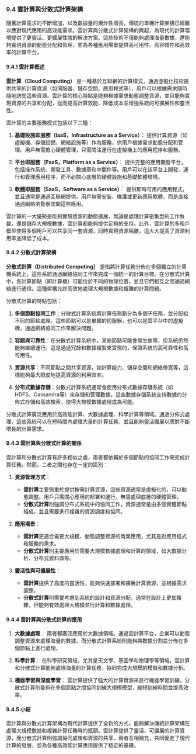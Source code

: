 ### 9.4 雲計算與分散式計算架構

隨著計算需求的不斷增加，以及數據量的爆炸性增長，傳統的單機計算架構已經難以應對現代應用的高效能需求。雲計算與分散式計算架構的興起，為現代的計算環境提供了更靈活、更擴展性強的解決方案。這些技術不僅能夠處理海量數據，還能夠實現資源的動態分配和管理，並為各種應用場景提供高可用性、高容錯性和高效率的計算平台。

#### 9.4.1 雲計算概述

**雲計算（Cloud Computing）** 是一種基於互聯網的計算模式，通過虛擬化技術提供共享的計算資源（如伺服器、儲存空間、應用程式等），用戶可以根據需求隨時隨地訪問這些資源。雲計算的核心特點是能夠根據需求動態調整資源，並且能夠實現資源的共享和分配，從而提高計算效能、降低成本並增強系統的可擴展性和靈活性。

雲計算的主要服務模式包括以下三種：

1. **基礎設施即服務（IaaS，Infrastructure as a Service）**：
   提供計算資源（如虛擬機、存儲設備、網絡設施等）作為服務，供用戶根據需求動態分配和管理。用戶無需擔心硬體管理，只需關注運行在虛擬機上的應用程序和服務。

2. **平台即服務（PaaS，Platform as a Service）**：
   提供完整的應用開發平台，包括操作系統、開發工具、數據庫和中間件等。用戶可以在該平台上開發、運行和管理應用程序，而不必關心底層的硬體設施和基礎軟體環境。

3. **軟體即服務（SaaS，Software as a Service）**：
   提供即時可用的應用程式，並且通常是通過互聯網提供。用戶無需安裝、維護或更新應用軟體，而是直接通過網絡瀏覽器訪問這些應用。

雲計算的一大優勢是能夠實現資源的動態擴展，無論是處理計算密集型的工作負載，還是儲存大規模數據，雲計算都能夠提供足夠的支持。此外，雲計算的多租戶模型使得多個用戶可以共享同一套資源，同時實現資源隔離，這大大提高了資源利用率並降低了成本。

#### 9.4.2 分散式計算架構

**分散式計算（Distributed Computing）** 是指將計算任務分佈在多個獨立的計算機系統上，這些系統通過網絡協同工作來完成一個統一的計算目標。在分散式計算中，各計算節點（即計算機）可能位於不同的物理位置，並且它們相互之間通過網絡進行通信。這種架構允許高效地處理大規模數據和複雜的計算問題。

分散式計算的特點包括：

1. **多個節點協同工作**：分散式計算系統將計算任務劃分為多個子任務，並分配給不同的節點處理。這些節點可以是單獨的伺服器，也可以是雲平台中的虛擬機，通過網絡協同工作來解決問題。

2. **容錯與可靠性**：在分散式計算系統中，某些節點可能會發生故障，但系統仍然能夠繼續運行。這是通過冗餘和數據複製來實現的，保證系統的高可靠性和高可用性。

3. **資源共享**：不同節點之間共享資源，如計算能力、儲存空間和網絡帶寬等，這樣能夠最大限度地提高資源的利用效率。

4. **分布式數據存儲**：分散式計算系統通常會使用分布式數據存儲系統（如HDFS、Cassandra等）來存儲和管理數據。這些數據存儲系統支持數據的分佈式存儲和高效檢索，使得大規模數據處理成為可能。

分散式計算廣泛應用於高效能計算、大數據處理、科學計算等領域。通過分佈式處理，這些系統可以在短時間內處理大量的計算任務，並且能夠靈活擴展以應對不斷增長的計算需求。

#### 9.4.3 雲計算與分散式計算的關係

雲計算和分散式計算有許多相似之處，兩者都依賴於多個節點的協同工作來完成計算任務。然而，二者之間也存在一定的區別：

1. **資源管理方式**：
   - **雲計算**主要側重於提供按需計算資源，這些資源通常是虛擬化的，可以動態調整。用戶只需關心應用的部署和運行，無需處理底層的硬體管理。
   - **分散式計算**則強調分布式系統中的協同工作，資源通常是由多個實體節點組成，並且需要進行複雜的資源調度和協同。

2. **應用場景**：
   - **雲計算**更適合需要大規模、動態調整資源的商業應用，尤其是對應用程式和服務的需求。
   - **分散式計算**則主要應用於需要大規模數據處理和計算的領域，如大數據分析、分布式資料庫等。

3. **靈活性與可擴展性**：
   - **雲計算**提供了高度的靈活性，能夠快速部署和擴展計算資源，並根據需求調整。
   - **分散式計算**則需要考慮到系統的設計和資源分配，通常在設計上更加複雜，但能夠有效處理大規模並行計算和數據處理。

#### 9.4.4 雲計算與分散式計算的應用

1. **大數據處理**：
   兩者都廣泛應用於大數據領域。通過雲計算平台，企業可以動態調整資源來處理海量的數據，而分散式計算系統則能夠將數據分割並分佈在多個節點上進行處理。

2. **科學計算**：
   在科學研究領域，尤其是天文學、基因學和物理學等領域，雲計算和分散式計算能夠處理海量的計算任務，協同完成大規模的模擬和數據分析。

3. **機器學習與深度學習**：
   雲計算提供了強大的計算資源來進行機器學習訓練，分散式計算則能夠在多個節點之間協同訓練大規模模型，縮短訓練時間並提高效率。

#### 9.4.5 小結

雲計算與分散式計算架構為現代計算提供了全新的方式，能夠解決傳統計算架構在處理大規模數據和複雜計算任務時的瓶頸。雲計算提供了靈活、可擴展的計算資源，而分散式計算則強調協同處理和資源的共享。兩者互相補充，共同促進了現代計算的發展，並為各種高效能計算應用提供了穩定的基礎。